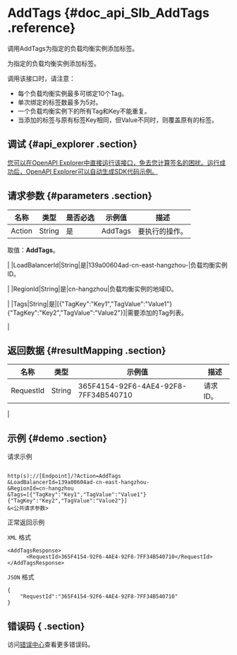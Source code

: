 # AddTags {#doc_api_Slb_AddTags .reference}

调用AddTags为指定的负载均衡实例添加标签。

为指定的负载均衡实例添加标签。

调用该接口时，请注意：

-   每个负载均衡实例最多可绑定10个Tag。
-   单次绑定的标签数最多为5对。
-   一个负载均衡实例下的所有Tag和Key不能重复。
-   当添加的标签与原有标签Key相同，但Value不同时，则覆盖原有的标签。

## 调试 {#api_explorer .section}

[您可以在OpenAPI Explorer中直接运行该接口，免去您计算签名的困扰。运行成功后，OpenAPI Explorer可以自动生成SDK代码示例。](https://api.aliyun.com/#product=Slb&api=AddTags&type=RPC&version=2014-05-15)

## 请求参数 {#parameters .section}

|名称|类型|是否必选|示例值|描述|
|--|--|----|---|--|
|Action|String|是|AddTags|要执行的操作。

 取值：**AddTags**。

 |
|LoadBalancerId|String|是|139a00604ad-cn-east-hangzhou-|负载均衡实例ID。

 |
|RegionId|String|是|cn-hangzhou|负载均衡实例的地域ID。

 |
|Tags|String|是|\[\{"TagKey":"Key1","TagValue":"Value1"\}\{"TagKey":"Key2","TagValue":"Value2"\}\]|需要添加的Tag列表。

 |

## 返回数据 {#resultMapping .section}

|名称|类型|示例值|描述|
|--|--|---|--|
|RequestId|String|365F4154-92F6-4AE4-92F8-7FF34B540710|请求ID。

 |

## 示例 {#demo .section}

请求示例

``` {#request_demo}

http(s)://[Endpoint]/?Action=AddTags
&LoadBalancerId=139a00604ad-cn-east-hangzhou-
&RegionId=cn-hangzhou
&Tags=[{"TagKey":"Key1","TagValue":"Value1"}{"TagKey":"Key2","TagValue":"Value2"}]
&<公共请求参数>

```

正常返回示例

`XML` 格式

``` {#xml_return_success_demo}
<AddTagsResponse>
	  <RequestId>365F4154-92F6-4AE4-92F8-7FF34B540710</RequestId>
</AddTagsResponse>
```

`JSON` 格式

``` {#json_return_success_demo}
{
	"RequestId":"365F4154-92F6-4AE4-92F8-7FF34B540710"
}
```

## 错误码 { .section}

访问[错误中心](https://error-center.alibabacloud.com/status/product/Slb)查看更多错误码。

